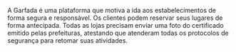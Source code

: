 A Garfada é uma plataforma que motiva a ida aos estabelecimentos de forma segura e responsável. Os clientes podem reservar seus lugares de forma antecipada. Todas as lojas precisam enviar uma foto do certificado emitido pelas prefeituras, atestando que atenderam todas os protocolos de segurança para retomar suas atividades.